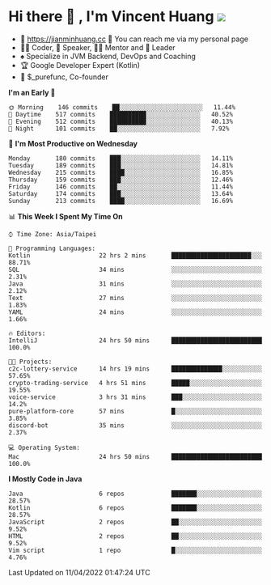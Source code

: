 # Hi there 👋 , I'm Vincent Huang ![](https://komarev.com/ghpvc/?username=Jian-Min-Huang)
- 💎 https://jianminhuang.cc 🙋 You can reach me via my personal page
- 👨‍💻 Coder, 🎤 Speaker, 👨‍🏫 Mentor and 🚀 Leader
- ♠️ Specialize in JVM Backend, DevOps and Coaching
- 🏆 Google Developer Expert (Kotlin)
- 💼 $_purefunc, Co-founder

<!--START_SECTION:waka-->
**I'm an Early 🐤** 

```text
🌞 Morning    146 commits    ██░░░░░░░░░░░░░░░░░░░░░░░   11.44% 
🌆 Daytime    517 commits    ██████████░░░░░░░░░░░░░░░   40.52% 
🌃 Evening    512 commits    ██████████░░░░░░░░░░░░░░░   40.13% 
🌙 Night      101 commits    ██░░░░░░░░░░░░░░░░░░░░░░░   7.92%

```
📅 **I'm Most Productive on Wednesday** 

```text
Monday       180 commits    ███░░░░░░░░░░░░░░░░░░░░░░   14.11% 
Tuesday      189 commits    ███░░░░░░░░░░░░░░░░░░░░░░   14.81% 
Wednesday    215 commits    ████░░░░░░░░░░░░░░░░░░░░░   16.85% 
Thursday     159 commits    ███░░░░░░░░░░░░░░░░░░░░░░   12.46% 
Friday       146 commits    ██░░░░░░░░░░░░░░░░░░░░░░░   11.44% 
Saturday     174 commits    ███░░░░░░░░░░░░░░░░░░░░░░   13.64% 
Sunday       213 commits    ████░░░░░░░░░░░░░░░░░░░░░   16.69%

```


📊 **This Week I Spent My Time On** 

```text
⌚︎ Time Zone: Asia/Taipei

💬 Programming Languages: 
Kotlin                   22 hrs 2 mins       ██████████████████████░░░   88.71% 
SQL                      34 mins             ░░░░░░░░░░░░░░░░░░░░░░░░░   2.31% 
Java                     31 mins             ░░░░░░░░░░░░░░░░░░░░░░░░░   2.12% 
Text                     27 mins             ░░░░░░░░░░░░░░░░░░░░░░░░░   1.83% 
YAML                     24 mins             ░░░░░░░░░░░░░░░░░░░░░░░░░   1.66%

🔥 Editors: 
IntelliJ                 24 hrs 50 mins      █████████████████████████   100.0%

🐱‍💻 Projects: 
c2c-lottery-service      14 hrs 19 mins      ██████████████░░░░░░░░░░░   57.65% 
crypto-trading-service   4 hrs 51 mins       █████░░░░░░░░░░░░░░░░░░░░   19.55% 
voice-service            3 hrs 31 mins       ███░░░░░░░░░░░░░░░░░░░░░░   14.2% 
pure-platform-core       57 mins             █░░░░░░░░░░░░░░░░░░░░░░░░   3.85% 
discord-bot              35 mins             ░░░░░░░░░░░░░░░░░░░░░░░░░   2.37%

💻 Operating System: 
Mac                      24 hrs 50 mins      █████████████████████████   100.0%

```

**I Mostly Code in Java** 

```text
Java                     6 repos             ███████░░░░░░░░░░░░░░░░░░   28.57% 
Kotlin                   6 repos             ███████░░░░░░░░░░░░░░░░░░   28.57% 
JavaScript               2 repos             ██░░░░░░░░░░░░░░░░░░░░░░░   9.52% 
HTML                     2 repos             ██░░░░░░░░░░░░░░░░░░░░░░░   9.52% 
Vim script               1 repo              █░░░░░░░░░░░░░░░░░░░░░░░░   4.76%

```



 Last Updated on 11/04/2022 01:47:24 UTC
<!--END_SECTION:waka-->

